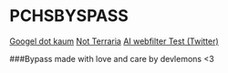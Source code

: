 # PCHSBYSPASS
[Googel dot kaum](https://google.com)
[Not Terraria](https://eaglercraft.com/mc/b1.3/)
[AI webfilter Test (Twitter)](https://twitter.com)

###Bypass made with love and care by devlemons <3
